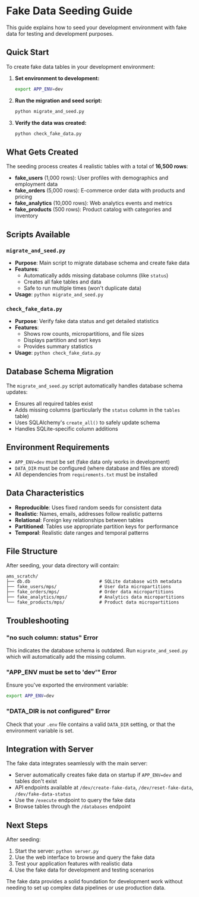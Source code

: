 # Fake Data Seeding Guide

This guide explains how to seed your development environment with fake data for testing and development purposes.

## Quick Start

To create fake data tables in your development environment:

1. **Set environment to development:**
   ```bash
   export APP_ENV=dev
   ```

2. **Run the migration and seed script:**
   ```bash
   python migrate_and_seed.py
   ```

3. **Verify the data was created:**
   ```bash
   python check_fake_data.py
   ```

## What Gets Created

The seeding process creates 4 realistic tables with a total of **16,500 rows**:

- **fake_users** (1,000 rows): User profiles with demographics and employment data
- **fake_orders** (5,000 rows): E-commerce order data with products and pricing  
- **fake_analytics** (10,000 rows): Web analytics events and metrics
- **fake_products** (500 rows): Product catalog with categories and inventory

## Scripts Available

### `migrate_and_seed.py`
- **Purpose**: Main script to migrate database schema and create fake data
- **Features**: 
  - Automatically adds missing database columns (like `status`)
  - Creates all fake tables and data
  - Safe to run multiple times (won't duplicate data)
- **Usage**: `python migrate_and_seed.py`

### `check_fake_data.py`
- **Purpose**: Verify fake data status and get detailed statistics
- **Features**:
  - Shows row counts, micropartitions, and file sizes
  - Displays partition and sort keys
  - Provides summary statistics
- **Usage**: `python check_fake_data.py`

## Database Schema Migration

The `migrate_and_seed.py` script automatically handles database schema updates:

- Ensures all required tables exist
- Adds missing columns (particularly the `status` column in the `tables` table)
- Uses SQLAlchemy's `create_all()` to safely update schema
- Handles SQLite-specific column additions

## Environment Requirements

- `APP_ENV=dev` must be set (fake data only works in development)
- `DATA_DIR` must be configured (where database and files are stored)
- All dependencies from `requirements.txt` must be installed

## Data Characteristics

- **Reproducible**: Uses fixed random seeds for consistent data
- **Realistic**: Names, emails, addresses follow realistic patterns
- **Relational**: Foreign key relationships between tables
- **Partitioned**: Tables use appropriate partition keys for performance
- **Temporal**: Realistic date ranges and temporal patterns

## File Structure

After seeding, your data directory will contain:
```
ams_scratch/
├── db.db                          # SQLite database with metadata
├── fake_users/mps/                # User data micropartitions
├── fake_orders/mps/               # Order data micropartitions  
├── fake_analytics/mps/            # Analytics data micropartitions
└── fake_products/mps/             # Product data micropartitions
```

## Troubleshooting

### "no such column: status" Error
This indicates the database schema is outdated. Run `migrate_and_seed.py` which will automatically add the missing column.

### "APP_ENV must be set to 'dev'" Error
Ensure you've exported the environment variable:
```bash
export APP_ENV=dev
```

### "DATA_DIR is not configured" Error
Check that your `.env` file contains a valid `DATA_DIR` setting, or that the environment variable is set.

## Integration with Server

The fake data integrates seamlessly with the main server:

- Server automatically creates fake data on startup if `APP_ENV=dev` and tables don't exist
- API endpoints available at `/dev/create-fake-data`, `/dev/reset-fake-data`, `/dev/fake-data-status`
- Use the `/execute` endpoint to query the fake data
- Browse tables through the `/databases` endpoint

## Next Steps

After seeding:

1. Start the server: `python server.py`
2. Use the web interface to browse and query the fake data
3. Test your application features with realistic data
4. Use the fake data for development and testing scenarios

The fake data provides a solid foundation for development work without needing to set up complex data pipelines or use production data. 